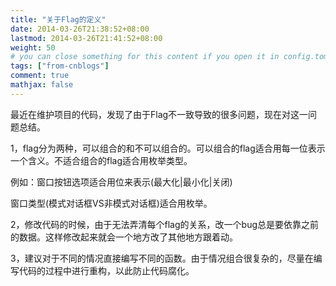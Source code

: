```yaml
---
title: "关于Flag的定义"
date: 2014-03-26T21:38:52+08:00
lastmod: 2014-03-26T21:41:52+08:00
weight: 50
# you can close something for this content if you open it in config.toml.
tags: ["from-cnblogs"]
comment: true
mathjax: false
---
```

最近在维护项目的代码，发现了由于Flag不一致导致的很多问题，现在对这一问题总结。

1，flag分为两种，可以组合的和不可以组合的。可以组合的flag适合用每一位表示一个含义。不适合组合的flag适合用枚举类型。

例如：窗口按钮选项适合用位来表示(最大化|最小化|关闭)

窗口类型(模式对话框VS非模式对话框)适合用枚举。

2，修改代码的时候，由于无法弄清每个flag的关系，改一个bug总是要依靠之前的数据。这样修改起来就会一个地方改了其他地方跟着动。

3，建议对于不同的情况直接编写不同的函数。由于情况组合很复杂的，尽量在编写代码的过程中进行重构，以此防止代码腐化。

 